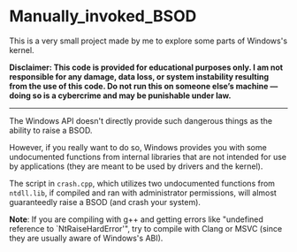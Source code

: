 # Manually_invoked_BSOD

This is a very small project made by me to explore some parts of Windows's kernel.

**Disclaimer: This code is provided for educational purposes only. I am not responsible for any damage, data loss, or system instability resulting from the use of this code. Do **not** run this on someone else’s machine — doing so is a cybercrime and may be punishable under law.**

----

The Windows API doesn't directly provide such dangerous things as the ability to raise a BSOD.

However, if you really want to do so, Windows provides you with some undocumented functions from internal libraries that are not intended for use by applications (they are meant to be used by drivers and the kernel).

The script in `crash.cpp`, which utilizes two undocumented functions from `ntdll.lib`, if compiled and ran with administrator permissions, will almost guaranteedly raise a BSOD (and crash your system).

**Note**: If you are compiling with g++ and getting errors like "undefined reference to `NtRaiseHardError'", try to compile with Clang or MSVC (since they are usually aware of Windows's ABI).
